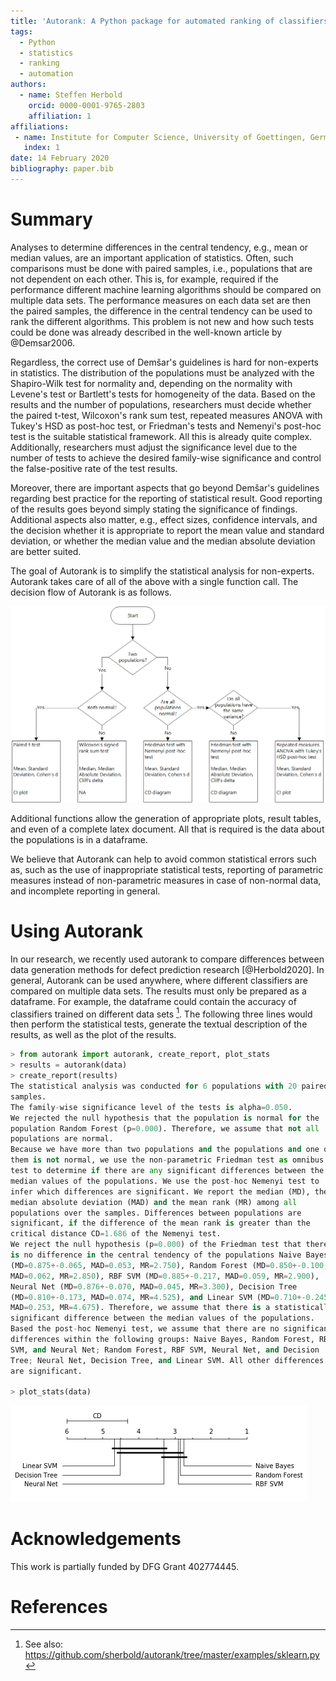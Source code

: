 ```yaml
---
title: 'Autorank: A Python package for automated ranking of classifiers'
tags:
  - Python
  - statistics
  - ranking
  - automation
authors:
  - name: Steffen Herbold
    orcid: 0000-0001-9765-2803
    affiliation: 1
affiliations:
 - name: Institute for Computer Science, University of Goettingen, Germany
   index: 1
date: 14 February 2020
bibliography: paper.bib
---
```


# Summary

Analyses to determine differences in the central tendency, e.g., mean or median values, are an
important application of statistics. Often, such comparisons must be done with paired samples, i.e., populations that
are not dependent on each other. This is, for example, required if the performance different machine learning algorithms
should be compared on multiple data sets. The performance measures on each data set are then the paired samples, the
difference in the central tendency can be used to rank the different algorithms. This problem is not new and how such
tests could be done was already described in the well-known article by @Demsar2006. 

Regardless, the correct use of Demšar's guidelines is hard for non-experts in statistics. The distribution of the
populations must be analyzed with the Shapiro-Wilk test for normality and, depending on the normality with Levene's 
test or Bartlett's tests for homogeneity of the data. Based on the results and the number of populations, 
researchers must decide
whether the paired t-test, Wilcoxon's rank sum test, repeated measures ANOVA with Tukey's HSD 
as post-hoc test, or Friedman's tests and Nemenyi's post-hoc test is the suitable statistical framework. 
All this is already quite complex. Additionally, researchers must adjust the significance level due to the number of
tests to achieve the desired family-wise significance and control the false-positive rate of the test results. 

Moreover, there are important aspects that go beyond Demšar's guidelines regarding best practice for the reporting of
statistical result. Good reporting of the results goes beyond simply stating the significance of findings. 
Additional aspects also matter, e.g., effect sizes, confidence intervals, and the decision whether it is appropriate to
report the mean value and standard deviation, or whether the median value and the median absolute deviation are better
suited.

The goal of Autorank is to simplify the statistical analysis for non-experts. Autorank takes care of all of the above
with a single function call. The decision flow of Autorank is as follows.

![Decision Flow](flowchart.png)


Additional functions allow the generation of appropriate plots, result tables, and even of
a complete latex document. All that is required is the data about the populations is in a dataframe. 


We believe that Autorank can help to avoid common statistical errors such as, such as the use of inappropriate
statistical tests, reporting of parametric measures instead of non-parametric measures in case of non-normal data, and
incomplete reporting in general. 


# Using Autorank

In our research, we recently used autorank to compare differences between data generation methods for defect prediction
research [@Herbold2020]. In general, Autorank can be used anywhere, where different classifiers are compared on multiple
data sets. The results must only be prepared as a dataframe. For example, the dataframe could contain the accuracy of
classifiers trained on different data sets [^1]. The following three lines would then perform the statistical tests,
generate the textual description of the results, as well as the plot of the results. 

```python
> from autorank import autorank, create_report, plot_stats
> results = autorank(data)
> create_report(results)
The statistical analysis was conducted for 6 populations with 20 paired
samples.
The family-wise significance level of the tests is alpha=0.050.
We rejected the null hypothesis that the population is normal for the
population Random Forest (p=0.000). Therefore, we assume that not all
populations are normal.
Because we have more than two populations and the populations and one of
them is not normal, we use the non-parametric Friedman test as omnibus
test to determine if there are any significant differences between the
median values of the populations. We use the post-hoc Nemenyi test to
infer which differences are significant. We report the median (MD), the
median absolute deviation (MAD) and the mean rank (MR) among all
populations over the samples. Differences between populations are
significant, if the difference of the mean rank is greater than the
critical distance CD=1.686 of the Nemenyi test.
We reject the null hypothesis (p=0.000) of the Friedman test that there
is no difference in the central tendency of the populations Naive Bayes
(MD=0.875+-0.065, MAD=0.053, MR=2.750), Random Forest (MD=0.850+-0.100,
MAD=0.062, MR=2.850), RBF SVM (MD=0.885+-0.217, MAD=0.059, MR=2.900),
Neural Net (MD=0.876+-0.070, MAD=0.045, MR=3.300), Decision Tree
(MD=0.810+-0.173, MAD=0.074, MR=4.525), and Linear SVM (MD=0.710+-0.245,
MAD=0.253, MR=4.675). Therefore, we assume that there is a statistically
significant difference between the median values of the populations.
Based the post-hoc Nemenyi test, we assume that there are no significant
differences within the following groups: Naive Bayes, Random Forest, RBF
SVM, and Neural Net; Random Forest, RBF SVM, Neural Net, and Decision
Tree; Neural Net, Decision Tree, and Linear SVM. All other differences
are significant.

> plot_stats(data)
```
![CD Diagram](sklearn_cddiagram.png)


# Acknowledgements

This work is partially funded by DFG Grant 402774445.

[^1]: See also: https://github.com/sherbold/autorank/tree/master/examples/sklearn.py

# References
